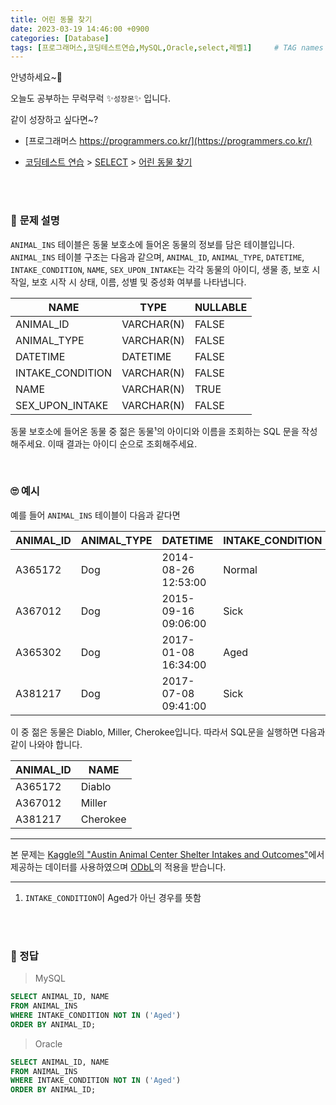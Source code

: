 ```yaml
---
title: 어린 동물 찾기
date: 2023-03-19 14:46:00 +0900
categories: [Database]
tags: [프로그래머스,코딩테스트연습,MySQL,Oracle,select,레벨1]     # TAG names should always be lowercase
---
```



안녕하세요~👋

오늘도 공부하는 무럭무럭 ✨`성장몬`✨ 입니다. <br>

같이 성장하고 싶다면~?

+ [프로그래머스 https://programmers.co.kr/](https://programmers.co.kr/)

+ [코딩테스트 연습](https://school.programmers.co.kr/learn/challenges) > [SELECT](https://school.programmers.co.kr/learn/courses/30/parts/17042) > [어린 동물 찾기](https://school.programmers.co.kr/learn/courses/30/lessons/59037)

<br>

<br>



### 📝 **문제 설명**

`ANIMAL_INS` 테이블은 동물 보호소에 들어온 동물의 정보를 담은 테이블입니다. `ANIMAL_INS` 테이블 구조는 다음과 같으며, `ANIMAL_ID`, `ANIMAL_TYPE`, `DATETIME`, `INTAKE_CONDITION`, `NAME`, `SEX_UPON_INTAKE`는 각각 동물의 아이디, 생물 종, 보호 시작일, 보호 시작 시 상태, 이름, 성별 및 중성화 여부를 나타냅니다.

| NAME             | TYPE       | NULLABLE |
| ---------------- | ---------- | -------- |
| ANIMAL_ID        | VARCHAR(N) | FALSE    |
| ANIMAL_TYPE      | VARCHAR(N) | FALSE    |
| DATETIME         | DATETIME   | FALSE    |
| INTAKE_CONDITION | VARCHAR(N) | FALSE    |
| NAME             | VARCHAR(N) | TRUE     |
| SEX_UPON_INTAKE  | VARCHAR(N) | FALSE    |

동물 보호소에 들어온 동물 중 젊은 동물¹의 아이디와 이름을 조회하는 SQL 문을 작성해주세요. 이때 결과는 아이디 순으로 조회해주세요.

<br>

### 🙄 **예시**

예를 들어 `ANIMAL_INS` 테이블이 다음과 같다면

| ANIMAL_ID | ANIMAL_TYPE | DATETIME            | INTAKE_CONDITION | NAME     | SEX_UPON_INTAKE |
| --------- | ----------- | ------------------- | ---------------- | -------- | --------------- |
| A365172   | Dog         | 2014-08-26 12:53:00 | Normal           | Diablo   | Neutered Male   |
| A367012   | Dog         | 2015-09-16 09:06:00 | Sick             | Miller   | Neutered Male   |
| A365302   | Dog         | 2017-01-08 16:34:00 | Aged             | Minnie   | Spayed Female   |
| A381217   | Dog         | 2017-07-08 09:41:00 | Sick             | Cherokee | Neutered Male   |

이 중 젊은 동물은 Diablo, Miller, Cherokee입니다. 따라서 SQL문을 실행하면 다음과 같이 나와야 합니다.

| ANIMAL_ID | NAME     |
| --------- | -------- |
| A365172   | Diablo   |
| A367012   | Miller   |
| A381217   | Cherokee |

------

본 문제는 [Kaggle의 "Austin Animal Center Shelter Intakes and Outcomes"](https://www.kaggle.com/aaronschlegel/austin-animal-center-shelter-intakes-and-outcomes)에서 제공하는 데이터를 사용하였으며 [ODbL](https://opendatacommons.org/licenses/odbl/1.0/)의 적용을 받습니다.

------

1. `INTAKE_CONDITION`이 Aged가 아닌 경우를 뜻함

<br>

<br>

### 💖 정답

> MySQL

```sql
SELECT ANIMAL_ID, NAME
FROM ANIMAL_INS
WHERE INTAKE_CONDITION NOT IN ('Aged')
ORDER BY ANIMAL_ID;
```

> Oracle

```sql
SELECT ANIMAL_ID, NAME
FROM ANIMAL_INS
WHERE INTAKE_CONDITION NOT IN ('Aged')
ORDER BY ANIMAL_ID;
```

